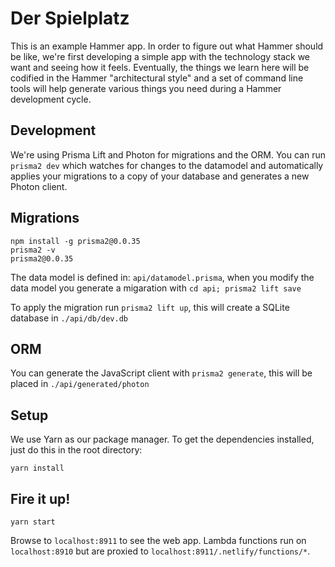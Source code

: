 # Der Spielplatz

This is an example Hammer app. In order to figure out what Hammer should be like,
we're first developing a simple app with the technology stack we want and seeing how
it feels. Eventually, the things we learn here will be codified in the Hammer
"architectural style" and a set of command line tools will help generate various
things you need during a Hammer development cycle.

## Development

We're using Prisma Lift and Photon for migrations and the ORM. You can run
`prisma2 dev` which watches for changes to the datamodel and automatically applies
your migrations to a copy of your database and generates a new Photon client.

## Migrations

```terminal
npm install -g prisma2@0.0.35
prisma2 -v
prisma2@0.0.35
```

The data model is defined in: `api/datamodel.prisma`, when you modify the data
model you generate a migaration with `cd api; prisma2 lift save`

To apply the migration run `prisma2 lift up`, this will create a SQLite database
in `./api/db/dev.db`

## ORM

You can generate the JavaScript client with `prisma2 generate`, this will be placed
in `./api/generated/photon`

## Setup

We use Yarn as our package manager. To get the dependencies installed, just do this
in the root directory:

```terminal
yarn install
```

## Fire it up!

```terminal
yarn start
```

Browse to `localhost:8911` to see the web app. Lambda functions run on
`localhost:8910` but are proxied to `localhost:8911/.netlify/functions/*`.
